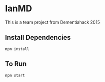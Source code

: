 # IanMD

This is a team project from Dementiahack 2015

## Install Dependencies

```
npm install
```

## To Run

```
npm start
```